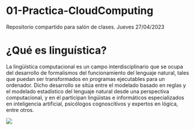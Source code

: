 # 01-Practica-CloudComputing
Repositorio compartido para salón de clases. Jueves 27/04/2023


# ¿Qué es linguística?


La lingüística computacional es un campo interdisciplinario que se ocupa del desarrollo de formalismos del funcionamiento del lenguaje natural, tales que puedan ser transformados en programas ejecutables para un ordenador. Dicho desarrollo se sitúa entre el modelado basado en reglas y el modelado estadístico del lenguaje natural desde una perspectiva computacional, y en él participan lingüistas e informáticos especializados en inteligencia artificial, psicólogos cognoscitivos y expertos en lógica, entre otros.

![](https://www.iic.uam.es/wp-content/uploads/2021/01/linguistica-computacional.jpg)

